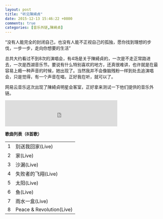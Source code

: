 ```yaml
---
layout: post
title: "听见陳綺貞"
date: 2015-12-13 15:46:22 +0800
comments: true
categories: [音乐外链,陳綺貞] 
---
```


“没有人能完全的封闭自己，也没有人能不正视自己的孤独，愿你找到理想的步伐，一步一步，走向你想要的生活”

<!--more-->
总共大约看过不到8次的演唱会，有4场是关于陳綺貞的，一次是不走正常路进去，一次是西湖音乐节。要说有什么特别喜欢的地方，还真很难讲，也许就是在最容易上瘾一种声音的时候，她出现了。当然我并不会像脑残粉一样到处去追演唱会，只是觉得，有一个声音在唱，正好我在听，就可以了。

网易云音乐这次出现了陳綺貞明星会客室，正好拿来测试一下他们提供的音乐外链。

<iframe frameborder="no" border="0" marginwidth="0" marginheight="0" width=370 height=86 src="http://music.163.com/outchain/player?type=3&id=15167013&auto=0&height=66"></iframe>

__歌曲列表（8首歌）__

|||
|-|-|
|1| 别送我回家(Live)|
|2| 家(Live)|
|3| 沙漏(Live)|
|4| 失败者的飞翔(Live)|
|5| 太阳(Live)|
|6| 鱼(Live)|
|7| 雨水一盒(Live)|
|8| Peace & Revolution(Live)|
